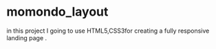 # momondo_layout
in this project I going to use HTML5,CSS3for creating a fully responsive landing page .
